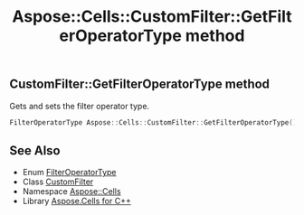 ﻿---
title: Aspose::Cells::CustomFilter::GetFilterOperatorType method
linktitle: GetFilterOperatorType
second_title: Aspose.Cells for C++ API Reference
description: 'Aspose::Cells::CustomFilter::GetFilterOperatorType method. Gets and sets the filter operator type in C++.'
type: docs
weight: 600
url: /cpp/aspose.cells/customfilter/getfilteroperatortype/
---
## CustomFilter::GetFilterOperatorType method


Gets and sets the filter operator type.

```cpp
FilterOperatorType Aspose::Cells::CustomFilter::GetFilterOperatorType()
```

## See Also

* Enum [FilterOperatorType](../../filteroperatortype/)
* Class [CustomFilter](../)
* Namespace [Aspose::Cells](../../)
* Library [Aspose.Cells for C++](../../../)
